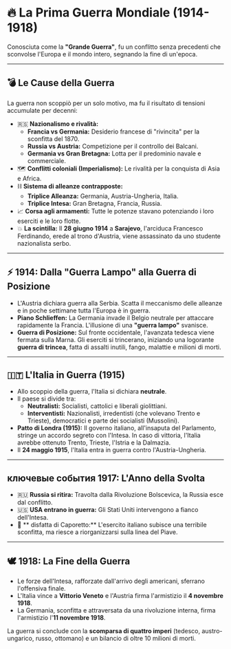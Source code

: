 # 🔥 La Prima Guerra Mondiale (1914-1918)

Conosciuta come la **"Grande Guerra"**, fu un conflitto senza precedenti che sconvolse l'Europa e il mondo intero, segnando la fine di un'epoca.

---

## 💣 Le Cause della Guerra

La guerra non scoppiò per un solo motivo, ma fu il risultato di tensioni accumulate per decenni:
*   🇷🇸 **Nazionalismo e rivalità:**
    *   **Francia vs Germania:** Desiderio francese di "rivincita" per la sconfitta del 1870.
    *   **Russia vs Austria:** Competizione per il controllo dei Balcani.
    *   **Germania vs Gran Bretagna:** Lotta per il predominio navale e commerciale.
*   🗺️ **Conflitti coloniali (Imperialismo):** Le rivalità per la conquista di Asia e Africa.
*   ⛓️ **Sistema di alleanze contrapposte:**
    *   **Triplice Alleanza:** Germania, Austria-Ungheria, Italia.
    *   **Triplice Intesa:** Gran Bretagna, Francia, Russia.
*   📈 **Corsa agli armamenti:** Tutte le potenze stavano potenziando i loro eserciti e le loro flotte.
*   💥 **La scintilla:** Il **28 giugno 1914** a **Sarajevo**, l'arciduca Francesco Ferdinando, erede al trono d'Austria, viene assassinato da uno studente nazionalista serbo.

---

## ⚡ 1914: Dalla "Guerra Lampo" alla Guerra di Posizione

*   L'Austria dichiara guerra alla Serbia. Scatta il meccanismo delle alleanze e in poche settimane tutta l'Europa è in guerra.
*   **Piano Schlieffen:** La Germania invade il Belgio neutrale per attaccare rapidamente la Francia. L'illusione di una **"guerra lampo"** svanisce.
*   **Guerra di Posizione:** Sul fronte occidentale, l'avanzata tedesca viene fermata sulla Marna. Gli eserciti si trincerano, iniziando una logorante **guerra di trincea**, fatta di assalti inutili, fango, malattie e milioni di morti.

---

## 🇮🇹 L'Italia in Guerra (1915)

*   Allo scoppio della guerra, l'Italia si dichiara **neutrale**.
*   Il paese si divide tra:
    *   **Neutralisti:** Socialisti, cattolici e liberali giolittiani.
    *   **Interventisti:** Nazionalisti, irredentisti (che volevano Trento e Trieste), democratici e parte dei socialisti (Mussolini).
*   **Patto di Londra (1915):** Il governo italiano, all'insaputa del Parlamento, stringe un accordo segreto con l'Intesa. In caso di vittoria, l'Italia avrebbe ottenuto Trento, Trieste, l'Istria e la Dalmazia.
*   Il **24 maggio 1915**, l'Italia entra in guerra contro l'Austria-Ungheria.

---

##  ключевые события 1917: L'Anno della Svolta

*   🇷🇺 **Russia si ritira:** Travolta dalla Rivoluzione Bolscevica, la Russia esce dal conflitto.
*   🇺🇸 **USA entrano in guerra:** Gli Stati Uniti intervengono a fianco dell'Intesa.
*   🤕 ** disfatta di Caporetto:** L'esercito italiano subisce una terribile sconfitta, ma riesce a riorganizzarsi sulla linea del Piave.

---

## 🕊️ 1918: La Fine della Guerra

*   Le forze dell'Intesa, rafforzate dall'arrivo degli americani, sferrano l'offensiva finale.
*   L'Italia vince a **Vittorio Veneto** e l'Austria firma l'armistizio il **4 novembre 1918**.
*   La Germania, sconfitta e attraversata da una rivoluzione interna, firma l'armistizio l'**11 novembre 1918**.

La guerra si conclude con la **scomparsa di quattro imperi** (tedesco, austro-ungarico, russo, ottomano) e un bilancio di oltre 10 milioni di morti.
